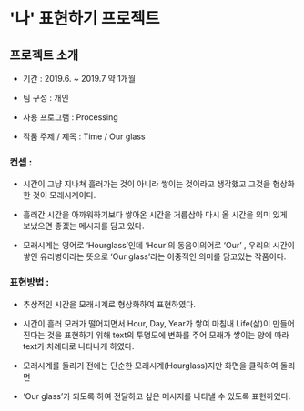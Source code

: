 # '나' 표현하기 프로젝트

## 프로젝트 소개
* 기간 : 2019.6. ~ 2019.7 약 1개월

* 팀 구성 : 개인

* 사용 프로그램 : Processing

* 작품 주제 / 제목 : Time / Our glass

### 컨셉 :
 
* 시간이 그냥 지나쳐 흘러가는 것이 아니라 쌓이는 것이라고 생각했고 그것을 형상화한 것이 모래시계이다.

* 흘러간 시간을 아까워하기보다 쌓아온 시간을 거름삼아 다시 올 시간을 의미 있게 보냈으면 좋겠는 메시지를 담고 있다.

* 모래시계는 영어로 ‘Hourglass’인데 ‘Hour’의 동음이의어로 ‘Our’ , 우리의 시간이 쌓인 유리병이라는 뜻으로 ‘Our glass’라는 이중적인 의미를 담고있는 작품이다.

### 표현방법 :
* 추상적인 시간을 모래시계로 형상화하여 표현하였다. 

* 시간이 흘러 모래가 떨어지면서 Hour, Day, Year가 쌓여 마침내 Life(삶)이 만들어진다는 것을 표현하기 위해 text의 투명도에 변화를 주어 모래가 쌓이는 양에 따라 text가 차례대로 나타나게 하였다. 

* 모래시계를 돌리기 전에는 단순한 모래시계(Hourglass)지만 화면을 클릭하여 돌리면
* ‘Our glass’가 되도록 하여 전달하고 싶은 메시지를 나타낼 수 있도록 표현하였다.
